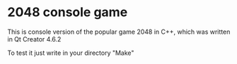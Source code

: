 # 2048 console game

This is console version of the popular game 2048 in C++, which was written in Qt Creator 4.6.2

To test it just write in your directory "Make"
